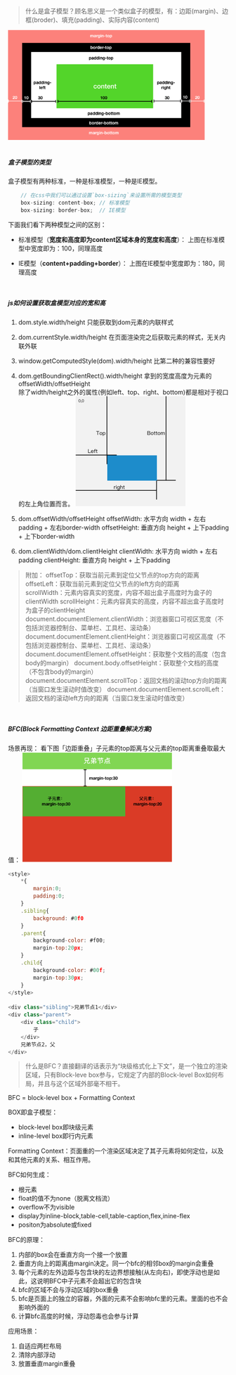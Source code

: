 > 什么是盒子模型？顾名思义是一个类似盒子的模型，有：边距(margin)、边框(broder)、填充(padding)、实际内容(content)

<img src="./images/box/box.png" height='250px'/>
<br/>
<br/>

##### 盒子模型的类型
盒子模型有两种标准，一种是标准模型，一种是IE模型。

```javascript
    // 在css中我们可以通过设置`box-sizing`来设置所需的模型类型
    box-sizing: content-box; // 标准模型
    box-sizing: border-box;  // IE模型
```

下面我们看下两种模型之间的区别：
- 标准模型（<b>宽度和高度即为content区域本身的宽度和高度</b>）：
    上图在标准模型中宽度即为：100，同理高度


- IE模型（<b>content+padding+border</b>）：
    上图在IE模型中宽度即为：180，同理高度



<br/>

##### js如何设置获取盒模型对应的宽和高
1. dom.style.width/height
    只能获取到dom元素的内联样式
2. dom.currentStyle.width/height
    在页面渲染完之后获取元素的样式，无关内联外联
3. window.getComputedStyle(dom).width/height
    比第二种的兼容性要好
4. dom.getBoundingClientRect().width/height
   拿到的宽度高度为元素的offsetWidth/offsetHeight      
   除了width/height之外的属性(例如left、top、right、bottom)都是相对于视口的左上角位置而言。
   <img src="./images/box/boundingClient.png" height='250px'/>
    
5. dom.offsetWidth/offsetHeight
   offsetWidth: 水平方向 width + 左右padding + 左右border-width
   offsetHeight: 垂直方向 height + 上下padding + 上下border-width
6. dom.clientWidth/dom.clientHeight
    clientWidth: 水平方向 width + 左右padding
    clientHeight: 垂直方向 height + 上下padding

> 附加：
    offsetTop：获取当前元素到定位父节点的top方向的距离
    offsetLeft：获取当前元素到定位父节点的left方向的距离<br/>
    scrollWidth：元素内容真实的宽度，内容不超出盒子高度时为盒子的clientWidth
    scrollHeight：元素内容真实的高度，内容不超出盒子高度时为盒子的clientHeight<br/>
    document.documentElement.clientWidth：浏览器窗口可视区宽度（不包括浏览器控制台、菜单栏、工具栏、滚动条）
    document.documentElement.clientHeight：浏览器窗口可视区高度（不包括浏览器控制台、菜单栏、工具栏、滚动条）<br/>
    document.documentElement.offsetHeight：获取整个文档的高度（包含body的margin）
    document.body.offsetHeight：获取整个文档的高度（不包含body的margin）<br/>
    document.documentElement.scrollTop：返回文档的滚动top方向的距离（当窗口发生滚动时值改变）
    document.documentElement.scrollLeft：返回文档的滚动left方向的距离（当窗口发生滚动时值改变）


<br/>

##### BFC(Block Formatting Context 边距重叠解决方案)
场景再现：
看下图「边距重叠」子元素的top距离与父元素的top距离重叠取最大值：
<img src="./images/box/1.png" height='250px'/>

```javascript
<style>
    *{
        margin:0;
        padding:0;
    }
    .sibling{
        background: #0f0
    }
    .parent{
        background-color: #f00;
        margin-top:20px;
    }
    .child{
        background-color: #00f;
        margin-top:30px;
    }
</style>

<div class="sibling">兄弟节点1</div>
<div class="parent">
    <div class="child">
        子
    </div>
    兄弟节点2，父
</div>
```
> 什么是BFC？直接翻译的话表示为“块级格式化上下文”，是一个独立的渲染区域，只有Block-leve box参与，它规定了内部的Block-level Box如何布局，并且与这个区域外部毫不相干。


BFC = block-level box + Formatting Context


BOX即盒子模型：
- block-level box即块级元素
- inline-level box即行内元素


Formatting Context：页面重的一个渲染区域决定了其子元素将如何定位，以及和其他元素的关系、相互作用。


BFC如何生成：
- 根元素
- float的值不为none（脱离文档流）
- overflow不为visible
- display为inline-block,table-cell,table-caption,flex,inine-flex
- positon为absolute或fixed

BFC的原理：
1. 内部的box会在垂直方向一个接一个放置
2. 垂直方向上的距离由margin决定。同一个bfc的相邻box的margin会重叠
3. 每个元素的左外边距与包含块的左边界想接触(从左向右)，即使浮动也是如此，这说明BFC中子元素不会超出它的包含块
4. bfc的区域不会与浮动区域的box重叠
5. bfc是页面上的独立的容器，外面的元素不会影响bfc里的元素。里面的也不会影响外面的
6. 计算bfc高度的时候，浮动怨毒也会参与计算


应用场景：
1. 自适应两栏布局
2. 清除内部浮动
3. 放置垂直margin重叠








